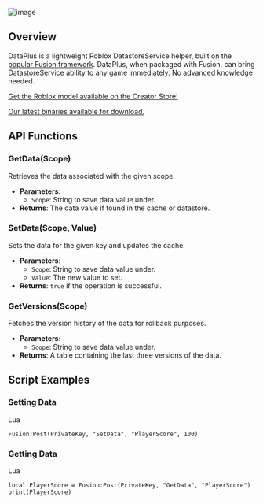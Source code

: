 ![image](https://github.com/carrcreative/Data-Fusion/assets/173332208/db797f02-0d7d-473a-a4a6-079957985c9b)








Overview
--------

DataPlus is a lightweight Roblox DatastoreService helper, built on the [popular Fusion framework](https://github.com/carrcreative/fusion/). DataPlus, when packaged with Fusion, can bring DatastoreService ability to any game immediately. No advanced knowledge needed. 

[Get the Roblox model available on the Creator Store!](https://create.roblox.com/store/asset/18158091161/DataPlusFusion?viewFromStudio=true&keyword=&searchId=7c9974fc-b875-4042-ad28-08cfe4f01028)

[Our latest binaries available for download.](https://github.com/carrcreative/Data-Fusion/releases/tag/pre-release) 

API Functions
-------------

### GetData(Scope)

Retrieves the data associated with the given scope.

*   **Parameters**:
    *   `Scope`: String to save data value under.
*   **Returns**: The data value if found in the cache or datastore.

### SetData(Scope, Value)

Sets the data for the given key and updates the cache.

*   **Parameters**:
    *   `Scope`: String to save data value under.
    *   `Value`: The new value to set.
*   **Returns**: `true` if the operation is successful.

### GetVersions(Scope)

Fetches the version history of the data for rollback purposes.

*   **Parameters**:
    *   `Scope`: String to save data value under.
*   **Returns**: A table containing the last three versions of the data.

Script Examples
---------------  

### Setting Data

Lua

    Fusion:Post(PrivateKey, "SetData", "PlayerScore", 100) 

### Getting Data

Lua
    
    local PlayerScore = Fusion:Post(PrivateKey, "GetData", "PlayerScore")
    print(PlayerScore)
    
